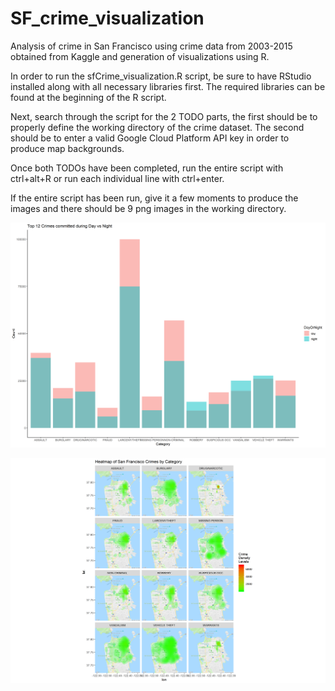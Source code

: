 # SF_crime_visualization
Analysis of crime in San Francisco using crime data from 2003-2015 obtained from Kaggle and generation of visualizations using R.

In order to run the sfCrime_visualization.R script, be sure to have RStudio installed along with all necessary libraries first. The required libraries can be found at the beginning of the R script.

Next, search through the script for the 2 TODO parts, the first should be to properly define the working directory of the crime dataset. The second should be to enter a valid Google Cloud Platform API key in order to produce map backgrounds.

Once both TODOs have been completed, run the entire script with ctrl+alt+R or run each individual line with ctrl+enter.

If the entire script has been run, give it a few moments to produce the images and there should be 9 png images in the working directory.

![alt text](https://github.com/tartarsause/SF_crime_visualization/blob/master/crime_dayOrNight.png?raw=true)

![alt text](https://github.com/tartarsause/SF_crime_visualization/blob/master/Heatmap_Crimes.png?raw=true)
